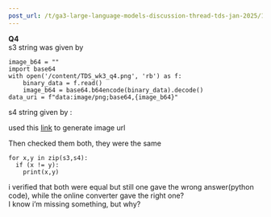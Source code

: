```yaml
---
post_url: /t/ga3-large-language-models-discussion-thread-tds-jan-2025/163247/82
---
```

**Q4**  
s3 string was given by

```
image_b64 = ""
import base64
with open('/content/TDS_wk3_q4.png', 'rb') as f:
    binary_data = f.read()
    image_b64 = base64.b64encode(binary_data).decode()
data_uri = f"data:image/png;base64,{image_b64}"

```

  
s4 string given by :   

used this [link](https://www.base64-image.de/)  to generate image url  
  
 Then checked them both, they were the same

```
for x,y in zip(s3,s4):
  if (x != y):
    print(x,y)

```

i verified that both were equal but still one gave the wrong answer(python code), while the online converter gave the right one?  
I know i’m missing something, but why?